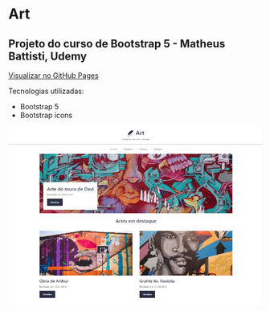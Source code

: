 # Art

## Projeto do curso de Bootstrap 5 - Matheus Battisti, Udemy

<a href="https://helenaoliveira366.github.io/CursoBootstrap/" target="_blank">Visualizar no GitHub Pages</a>

Tecnologias utilizadas: 
+ Bootstrap 5
+ Bootstrap icons

<img src="Assets/Art.PNG" alt="Galeria de fotos de artes urbanas">
